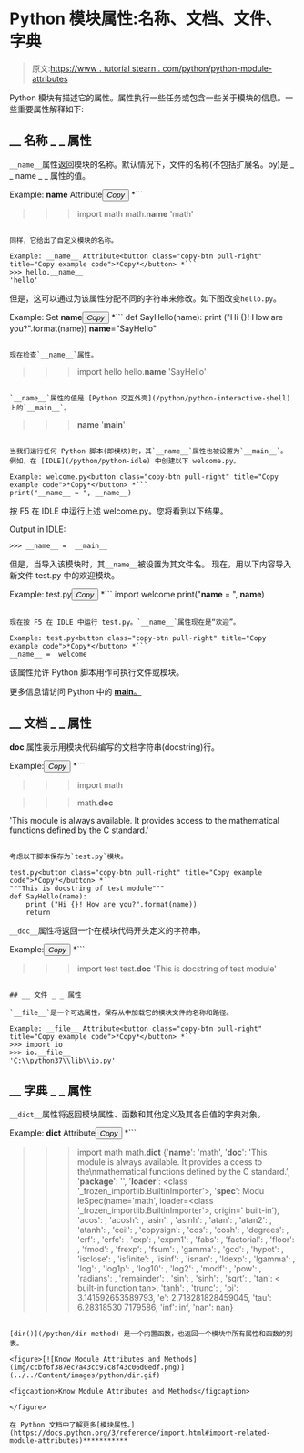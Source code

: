 # Python 模块属性:名称、文档、文件、字典

> 原文:[https://www . tutorial stearn . com/python/python-module-attributes](https://www.tutorialsteacher.com/python/python-module-attributes)

Python 模块有描述它的属性。属性执行一些任务或包含一些关于模块的信息。一些重要属性解释如下:

## __ 名称 _ _ 属性

`__name__`属性返回模块的名称。默认情况下，文件的名称(不包括扩展名。py)是 _ _ name _ _ 属性的值。

Example: __name__ Attribute<button class="copy-btn pull-right" title="Copy example code">*Copy*</button> *```
>>> import math
>>> math.__name__
'math' 
```

同样，它给出了自定义模块的名称。

Example: __name__ Attribute<button class="copy-btn pull-right" title="Copy example code">*Copy*</button> *```
>>> hello.__name__
'hello'
```

但是，这可以通过为该属性分配不同的字符串来修改。如下图改变`hello.py`。

Example: Set __name__<button class="copy-btn pull-right" title="Copy example code">*Copy*</button> *```
def SayHello(name):
    print ("Hi {}! How are you?".format(name))
__name__="SayHello" 
```

现在检查`__name__`属性。

```
>>> import hello
>>> hello.__name__
'SayHello'
```

`__name__`属性的值是 [Python 交互外壳](/python/python-interactive-shell)上的`__main__`。

```
>>> __name__
'__main__'
```

当我们运行任何 Python 脚本(即模块)时，其`__name__`属性也被设置为`__main__`。 例如，在 [IDLE](/python/python-idle) 中创建以下 welcome.py。

Example: welcome.py<button class="copy-btn pull-right" title="Copy example code">*Copy*</button> *```
print("__name__ = ", __name__) 
```

按 F5 在 IDLE 中运行上述 welcome.py。您将看到以下结果。

Output in IDLE:

```
>>> __name__ =  __main__

```

但是，当导入该模块时，其`__name__`被设置为其文件名。 现在，用以下内容导入新文件 test.py 中的欢迎模块。

Example: test.py<button class="copy-btn pull-right" title="Copy example code">*Copy*</button> *```
import welcome
print("__name__ = ", __name__) 
```

现在按 F5 在 IDLE 中运行 test.py。`__name__`属性现在是“欢迎”。

Example: test.py<button class="copy-btn pull-right" title="Copy example code">*Copy*</button> *```
__name__ =  welcome 
```

该属性允许 Python 脚本用作可执行文件或模块。

更多信息请访问 Python 中的 [__main__。](/python/main-in-python)

## __ 文档 _ _ 属性

__doc__ 属性表示用模块代码编写的文档字符串(docstring)行。

Example:<button class="copy-btn pull-right" title="Copy example code">*Copy*</button> *```
>>> import math  

>>> math.__doc__ 

'This module is always available.  It provides access to the mathematical functions defined by the C standard.' 
```

考虑以下脚本保存为`test.py`模块。

test.py<button class="copy-btn pull-right" title="Copy example code">*Copy*</button> *```
"""This is docstring of test module"""
def SayHello(name):
    print ("Hi {}! How are you?".format(name))
    return 
```

`__doc__`属性将返回一个在模块代码开头定义的字符串。

Example:<button class="copy-btn pull-right" title="Copy example code">*Copy*</button> *```
>>> import test
>>> test.__doc__
'This is docstring of test module' 
```

## __ 文件 _ _ 属性

`__file__`是一个可选属性，保存从中加载它的模块文件的名称和路径。

Example: __file__ Attribute<button class="copy-btn pull-right" title="Copy example code">*Copy*</button> *```
>>> import io
>>> io.__file__
'C:\\python37\\lib\\io.py' 
```

## __ 字典 _ _ 属性

`__dict__`属性将返回模块属性、函数和其他定义及其各自值的字典对象。

Example: __dict__ Attribute<button class="copy-btn pull-right" title="Copy example code">*Copy*</button> *```
>>> import math
>>> math.__dict__
{'__name__': 'math', '__doc__': 'This module is always available.  It provides a
ccess to the\nmathematical functions defined by the C standard.', '__package__':
 '', '__loader__': <class '_frozen_importlib.BuiltinImporter'>, '__spec__': Modu
leSpec(name='math', loader=<class '_frozen_importlib.BuiltinImporter'>, origin='
built-in'), 'acos': <built-in function acos>, 'acosh': <built-in function acosh>
, 'asin': <built-in function asin>, 'asinh': <built-in function asinh>, 'atan':
<built-in function atan>, 'atan2': <built-in function atan2>, 'atanh': <built-in
 function atanh>, 'ceil': <built-in function ceil>, 'copysign': <built-in functi
on copysign>, 'cos': <built-in function cos>, 'cosh': <built-in function cosh>,
'degrees': <built-in function degrees>, 'erf': <built-in function erf>, 'erfc':
<built-in function erfc>, 'exp': <built-in function exp>, 'expm1': <built-in fun
ction expm1>, 'fabs': <built-in function fabs>, 'factorial': <built-in function
factorial>, 'floor': <built-in function floor>, 'fmod': <built-in function fmod>
, 'frexp': <built-in function frexp>, 'fsum': <built-in function fsum>, 'gamma':
 <built-in function gamma>, 'gcd': <built-in function gcd>, 'hypot': <built-in f
unction hypot>, 'isclose': <built-in function isclose>, 'isfinite': <built-in fu
nction isfinite>, 'isinf': <built-in function isinf>, 'isnan': <built-in functio
n isnan>, 'ldexp': <built-in function ldexp>, 'lgamma': <built-in function lgamm
a>, 'log': <built-in function log>, 'log1p': <built-in function log1p>, 'log10':
 <built-in function log10>, 'log2': <built-in function log2>, 'modf': <built-in
function modf>, 'pow': <built-in function pow>, 'radians': <built-in function ra
dians>, 'remainder': <built-in function remainder>, 'sin': <built-in function si
n>, 'sinh': <built-in function sinh>, 'sqrt': <built-in function sqrt>, 'tan': <
built-in function tan>, 'tanh': <built-in function tanh>, 'trunc': <built-in fun
ction trunc>, 'pi': 3.141592653589793, 'e': 2.718281828459045, 'tau': 6.28318530
7179586, 'inf': inf, 'nan': nan} 
```

[dir()](/python/dir-method) 是一个内置函数，也返回一个模块中所有属性和函数的列表。

<figure>[![Know Module Attributes and Methods](img/ccbf6f387ec7a43cc97c8f43c06d0edf.png)](../../Content/images/python/dir.gif) 

<figcaption>Know Module Attributes and Methods</figcaption>

</figure>

在 Python 文档中了解更多[模块属性。](https://docs.python.org/3/reference/import.html#import-related-module-attributes)***********